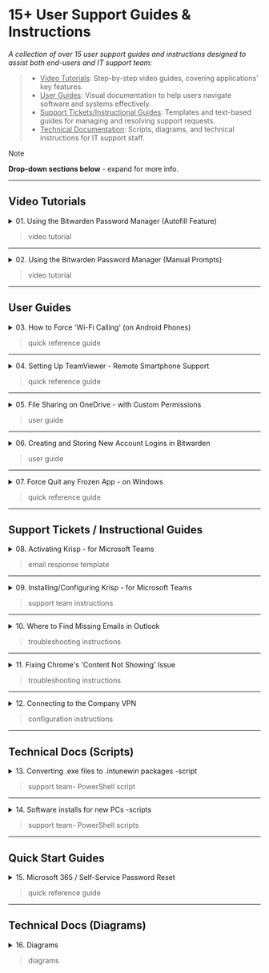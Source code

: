 # 15+ User Support Guides & Instructions

*A collection of over 15 user support guides and instructions designed to assist both end-users and IT support team:*

> - <ins>Video Tutorials</ins>: Step-by-step video guides, covering applications' key features.
> - <ins>User Guides</ins>: Visual documentation to help users navigate software and systems effectively.
> - <ins>Support Tickets/Instructional Guides</ins>: Templates and text-based guides for managing and resolving support requests.
> - <ins>Technical Documentation</ins>: Scripts, diagrams, and technical instructions for IT support staff.

> [!NOTE]
> **Drop-down sections below** - expand for more info.
---

## Video Tutorials

<details><summary>01. Using the Bitwarden Password Manager (Autofill Feature) </summary>

https://github.com/SimCmngs/UserSupportGuides/assets/166608651/2174efd4-6a02-42ba-8e8e-48aa8344f66d

</details>

> video tutorial

---

<details><summary>02. Using the Bitwarden Password Manager (Manual Prompts) </summary>

https://github.com/SimCmngs/UserSupportGuides/assets/166608651/47a662ee-4c21-44cd-8633-b69e6d2ac42e

</details>

> video tutorial

---

## User Guides

<details><summary>03. How to Force 'Wi-Fi Calling' (on Android Phones) </summary>

![Diagram](images/03_Force-Wi-Fi-Calling-onAndroid.png)

</details>

> quick reference guide

---

<details><summary>04. Setting Up TeamViewer - Remote Smartphone Support </summary>

![Diagram](images/04_Setting-Up-TeamViewer-Phone-Support.png)

</details>

> quick reference guide

---

<details><summary>05. File Sharing on OneDrive - with Custom Permissions </summary>

![Diagram](images/05_FileShare-on-OneDrive-with-Permissions.png)

</details>

> user guide

---

<details><summary>06. Creating and Storing New Account Logins in Bitwarden </summary>

![Diagram](images/06_Creating-New-Logins-in-Bitwarden.png)

</details>

> user guide

---

<details><summary>07. Force Quit any Frozen App - on Windows </summary>

![Diagram](images/07_ForceQuit-any-FrozenApp-onWindows.png)

</details>

> quick reference guide

---

## Support Tickets / Instructional Guides

<details><summary>08. Activating Krisp - for Microsoft Teams </summary>

![Diagram](images/08_ActivatingKrisp-forMSTeams.png)

![Diagram](images/GIF_ActivateKrisp.gif)

</details>

> email response template

---

<details><summary>09. Installing/Configuring Krisp - for Microsoft Teams </summary>

![Diagram](images/09_InstallConfigureKrisp-forMSTeams.png)

</details>

> support team instructions 

---

<details><summary>10. Where to Find Missing Emails in Outlook </summary>

![Diagram](images/10_Find-Missing-Emails-inOutlook.png)

![Diagram](images/GIF_OutlookFindEmails.gif)

</details>

> troubleshooting instructions

---

<details><summary>11. Fixing Chrome's 'Content Not Showing' Issue </summary>

![Diagram](images/11_FixingChrome-ContentNotShowing.png)

![Diagram](images/IMG_JavaScriptBlocked.PNG)

</details>

> troubleshooting instructions 

---

<details><summary>12. Connecting to the Company VPN </summary>

![Diagram](images/12_Connecting-to-the-CompanyVPN.png)

![Diagram](images/GIF_Connect2VPN.gif)

</details>

> configuration instructions 

---

## Technical Docs (Scripts)

<details><summary>13. Converting .exe files to .intunewin packages -script </summary>

```powershell
#Convert exe to intunewin | Win32 Content Prep Tool
#Author: Sim Cmngs

# Edit these variables to match your SETUP
$IntuneWinAppUtilFolder = "C:\Intune\3-IntuneWinAppUtil" # REPLACE with Intune Win32 Content Prep Tool location 
$SourceFolder = "C:\Intune\1-Krisp" # REPLACE with app setup file location 
$SetupFile = "Krisp_2.33.5" # REPLACE with name of app setup file
$OutputFolder = "C:\Intune\2-IntuneApps" # REPLACE with folder location to save IntuneWin file

# Change Directory
Set-Location -Path $IntuneWinAppUtilFolder

# Run Intune Win32 Content prep tool with parameters
& "$IntuneWinAppUtilFolder\IntuneWinAppUtil.exe" -c "$SourceFolder" -s "$SourceFolder\$SetupFile.exe" -o "$OutputFolder" -q
```
![Diagram](images/13_GIF_IntuneWinScript.gif)

</details>

> support team- PowerShell script 

---

<details><summary>14. Software installs for new PCs -scripts </summary>

<ins>Setup new windows device `(Winget)`</ins>

```powershell
#Install Winget - Windows Package Manager

# Get latest download url
$progressPreference = 'silentlyContinue'
$latestWingetMsixBundleUri = $(Invoke-RestMethod https://api.github.com/repos/microsoft/winget-cli/releases/latest).assets.browser_download_url | Where-Object {$_.EndsWith(".msixbundle")}
$latestWingetMsixBundle = $latestWingetMsixBundleUri.Split("/")[-1]

# Download Visual C++ Runtime and Winget packages
Write-Information "Downloading winget to artifacts directory..."
Invoke-WebRequest -Uri $latestWingetMsixBundleUri -OutFile "./$latestWingetMsixBundle"
Invoke-WebRequest -Uri https://aka.ms/Microsoft.VCLibs.x64.14.00.Desktop.appx -OutFile Microsoft.VCLibs.x64.14.00.Desktop.appx

# Install Visual C++ Runtime and Winget packages
Add-AppxPackage Microsoft.VCLibs.x64.14.00.Desktop.appx
Add-AppxPackage $latestWingetMsixBundle

```

<ins>Setup new windows device `(App installs)` </ins>

```powershell
#Automate installation of essential applications | Winget
#Author: Sim Cmngs

# Function to install an application using Winget
function Install-App {
    param (
        [string]$appName
    )
    
    Write-Host "Installing $appName..."
    try {
        winget install --id=$appName --silent --accept-package-agreements --accept-source-agreements
        Write-Host "$appName installed successfully."
    } catch {
        Write-Host "Failed to install $appName. Error: $_" -ForegroundColor Red
    }
}

# List of essential apps to install (edit list if needed)
$applications = @(
    # Web Browsers
    "Google.Chrome",
    "Mozilla.Firefox",
    
    # Security and Antivirus
    "Bitdefender.Bitdefender",
    "Bitwarden.Bitwarden",

    # System Monitoring and Maintenance
    "BleachBit.BleachBit",
    "Klocman.BulkCrapUninstaller",
    "CPUID.HWMonitor",

    # Office and Productivity
    "ONLYOFFICE.DesktopEditors",
    "Adobe.Acrobat.Reader.64-bit",

    # Remote Access and Support
    "TeamViewer.TeamViewer",

    # Communication Tools
    "Microsoft.Teams",
    "Zoom.Zoom",
    "Discord.Discord",

    # Media
    "Audacity.Audacity",
    "CodecGuide.K-LiteCodecPack.Full",
    "VideoLAN.VLC",
    "NGWIN.PicPick",

    # Backup Solutions
    "Google.GoogleDrive",
    "Microsoft.OneDrive",

    # Runtimes
    "abbodi1406.vcredist",
    "Microsoft.DotNet.Runtime.8",
    "Microsoft.DotNet.DesktopRuntime.8",

    # File Management and Compression
    "7zip.7zip",
    "RARLab.WinRAR",

    # Utilities
    "AdrienAllard.FileConverter",
    "Microsoft.PowerToys"
)

# Install each application
foreach ($app in $applications) {
    Install-App -appName $app
}

Write-Host "All essential applications have been installed."

```

</details>

> support team- PowerShell scripts

---

## Quick Start Guides

<details><summary>15. Microsoft 365 / Self-Service Password Reset </summary>

<ins>Setup Self-Service Password Reset `(Microsoft 365)`</ins>

![Diagram](images/15a_Setup-SSPR-for-M365-account.png)

<ins>Resetting your Microsoft 365 Password - with SSPR Activated</ins>

![Diagram](images/15b_M365-PWReset-with-SSPR-activated.png)

</details>

> quick reference guide

---

## Technical Docs (Diagrams)

<details><summary>16. Diagrams </summary>

<ins>Automating Support Document Processes with `Scribe AI`</ins>

![Diagram](images/IMG_AI-SupportDocs-Diagram.png)

<ins>Deploying a Virtual Microphone Solution for `Microsoft Teams`</ins>

![Diagram](images/IMG_KrispDeploy-Diagram.png)

<ins>Virtual IT Infrastructure Network Diagram</ins>

![Diagram](images/IMG_Virtual-Infra-Diagram2.png)

```yaml
+---------------------------+
|   Virtual Machine (VM)   |
|      Configurations      |
+---------------------------+


+-------------------------------+  
|        Domain Controller     |  
| (Windows Server 2022)        |  

| Hardware:                    | 
| - 2 vCPUs                    |  
| - 4GB RAM                    |  
| - 80GB Disk                  |  

| Software & Services:         |  
| - Active Directory Domain    |  
|   Services                   |  
| - DNS Server                 | 
| - DHCP Server                |  
+-------------------------------+  


+-------------------------------+  +-------------------------------+  +-------------------------------+
|        File/Print Server     |  |           VPN Server         |  |      Endpoint Security      |
| (Windows Server 2022)        |  | (Windows Server 2022)        |  | (Windows Server 2022)       |

| Hardware:                    |  | Hardware:                    |  | Hardware:                   |
| - 2 vCPUs                    |  | - 2 vCPUs                    |  | - 2 vCPUs                   |
| - 4GB RAM                    |  | - 4GB RAM                    |  | - 4GB RAM                   |
| - 100GB Disk (Expandable)    |  | - 80GB Disk                  |  | - 80GB Disk                 |

| Software & Services:         |  | Software & Services:         |  | Software & Services:        |
| - Distributed File System    |  | - IIS Web Server             |  | - Symantec Endpoint         |
| - Backup & Restore           |  | - Remote Access              |  |   Protection                |
| - Print and Document         |  | - Direct Access and VPN      |  |                             |
|   Services                   |  |                              |  |                             |
+-------------------------------+  +-------------------------------+  +-------------------------------+


+-------------------------------+  
|        Helpdesk PC           |  
| (Windows 11)                 |  

| Hardware:                    | 
| - 2 vCPUs                    |  
| - 8GB RAM                    |  
| - 80GB Disk                  |  

| Software & Services:         |  
| - RSAT: Remote Admin Tools   |  
| - TeamViewer                 |  
| - Microsoft Support and      |
|   Recovery Assistant         | 
| - Visual Studio Code         |  
| - Microsoft Office 365       |
+-------------------------------+  


+-------------------------------+  +-------------------------------+
|    PC Client Workstations    |  |   MAC Client Workstation     |
| (Windows 10/11)              |  | (macOS 13)                   |

| Hardware:                    |  | Hardware:                    |
| - 2 vCPUs                    |  | - 2 vCPUs                    |
| - 8GB RAM                    |  | - 8GB RAM                    |
| - 100GB Disk                 |  | - 120GB Disk                 |

| Software & Services:         |  | Software & Services:         |
| - Microsoft Office 365       |  | - Microsoft Office 365 (mac) |
| - Various Multimedia         |  | - Adobe Creative Cloud       |
|   Software                   |  | - Endpoint Protection        |
| - Endpoint Protection        |  |                              |
+-------------------------------+  +-------------------------------+


```

</details>

> diagrams 
